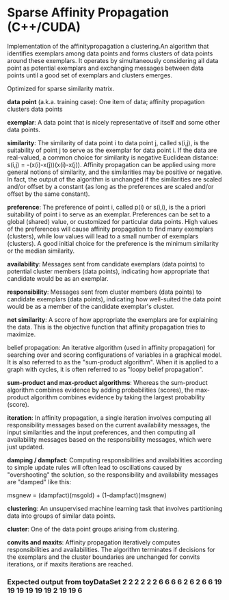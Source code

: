<h1>Sparse Affinity Propagation (C++/CUDA)</h1>

Implementation of the affinitypropagation a clustering.An algorithm that identifies exemplars among data points and forms clusters of data points around these exemplars.
It operates by simultaneously considering all data point as potential exemplars and exchanging messages between data points until a good set of exemplars and clusters emerges.

Optimized for sparse similarity matrix.

<b>data point</b> (a.k.a. training case): One item of data; affinity propagation clusters data points

<b>exemplar</b>: A data point that is nicely representative of itself and some other data points.

<b>similarity</b>: The similarity of data point i to data point j, called s(i,j), is the suitability of point j to serve as the exemplar for data point i. If the data are real-valued, a common choice for similarity is negative Euclidean distance: s(i,j) = -(x(i)-x(j))(x(i)-x(j)). Affinity propagation can be applied using more general notions of similarity, and the similarities may be positive or negative. In fact, the output of the algorithm is unchanged if the similarities are scaled and/or offset by a constant (as long as the preferences are scaled and/or offset by the same constant).

<b>preference</b>: The preference of point i, called p(i) or s(i,i), is the a priori suitability of point i to serve as an exemplar. Preferences can be set to a global (shared) value, or customized for particular data points. High values of the preferences will cause affinity propagation to find many exemplars (clusters), while low values will lead to a small number of exemplars (clusters). A good initial choice for the preference is the minimum similarity or the median similarity.

<b>availability</b>: Messages sent from candidate exemplars (data points) to potential cluster members (data points), indicating how appropriate that candidate would be as an exemplar.

<b>responsibility</b>: Messages sent from cluster members (data points) to candidate exemplars (data points), indicating how well-suited the data point would be as a member of the candidate exemplar's cluster.

<b>net similarity</b>: A score of how appropriate the exemplars are for explaining the data. This is the objective function that affinity propagation tries to maximize.

</b>belief propagation</b>: An iterative algorithm (used in affinity propagation) for searching over and scoring configurations of variables in a graphical model. It is also referred to as the "sum-product algorithm". When it is applied to a graph with cycles, it is often referred to as "loopy belief propagation".

<b>sum-product and max-product algorithms</b>: Whereas the sum-product algorithm combines evidence by adding probabilities (scores), the max-product algorithm combines evidence by taking the largest probability (score).

<b>iteration</b>: In affinity propagation, a single iteration involves computing all responsibility messages based on the current availability messages, the input similarities and the input preferences, and then computing all availability messages based on the responsibility messages, which were just updated.

<b>damping / dampfact</b>: Computing responsibilities and availabilities according to simple update rules will often lead to oscillations caused by "overshooting" the solution, so the responsibility and availability messages are "damped" like this:

msgnew = (dampfact)(msgold) + (1-dampfact)(msgnew)

<b>clustering</b>: An unsupervised machine learning task that involves partitioning data into groups of similar data points.

<b>cluster</b>: One of the data point groups arising from clustering.

<b>convits and maxits</b>: Affinity propagation iteratively computes responsibilities and availabilities. The algorithm terminates if decisions for the exemplars and the cluster boundaries are unchanged for convits iterations, or if maxits iterations are reached.

<h3>
Expected output from toyDataSet
2 2 2 2 2 2 6 6 6 6 2 6 2 6 6 19 19 19 19 19 19 2 19 19 6
  </h3>
